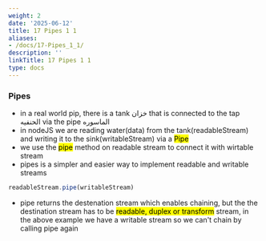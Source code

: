 ```yaml
---
weight: 2
date: '2025-06-12'
title: 17 Pipes 1 1
aliases:
- /docs/17-Pipes_1_1/
description: ''
linkTitle: 17 Pipes 1 1
type: docs
---
```


### Pipes
- in a real world pip, there is a tank خزان that is connected to the tap الحنفيه via the pipe الماسوره
- in nodeJS we are reading water(data) from the tank(readableStream) and writing it to the sink(writableStream) via a <mark>Pipe</mar>
- we use the <mark>pipe</mark> method on readable stream to connect it with wirtable stream
- pipes is a simpler and easier way to implement readable and writable streams

```js
readableStream.pipe(writableStream)
```
- pipe returns the destenation stream which enables chaining, but the the destination stream has to be <mark>readable, duplex or transform</mark> stream, in the above example we have a writable stream so we can't chain by calling pipe again
